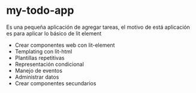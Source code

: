 # my-todo-app
Es una pequeña aplicación de agregar tareas, el motivo de está aplicación es para aplicar lo básico de lit element
 - Crear componentes web con lit-element
 - Templating con lit-html
 - Plantillas repetitivas
 - Representación condicional
 - Manejo de eventos
 - Administrar datos
 - Crear componentes secundarios
